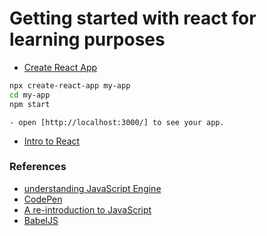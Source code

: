 # Getting started with react for learning purposes
* [Create React App](https://facebook.github.io/create-react-app/docs/getting-started)
```sh
npx create-react-app my-app
cd my-app
npm start
```
	- open [http://localhost:3000/] to see your app.

* [Intro to React](https://reactjs.org/tutorial/tutorial.html)



### References

- [understanding JavaScript Engine](https://github.com/horia-delicoti/simpleReact/blob/master/notes/javascriptEngine.md)
- [CodePen](https://codepen.io/)
- [A re-introduction to JavaScript](https://developer.mozilla.org/en-US/docs/Web/JavaScript/A_re-introduction_to_JavaScript)
- [BabelJS](https://babeljs.io/)